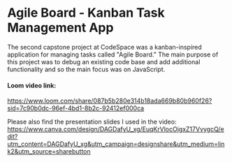# Agile Board - Kanban Task Management App

The second capstone project at CodeSpace was a kanban-inspired application for managing tasks called "Agile Board."
The main purpose of this project was to debug an existing code base and add additional functionality and so the main focus was on JavaScript. 

#### Loom video link: 
https://www.loom.com/share/087b5b280e314b18ada669b80b960f26?sid=7c90b0dc-96ef-4bd1-8b2c-92412ef000ca

Please also find the presentation slides I used in the video: 
https://www.canva.com/design/DAGDafyU_xg/EuqKrVlocOjgxZ17VvygcQ/edit?utm_content=DAGDafyU_xg&utm_campaign=designshare&utm_medium=link2&utm_source=sharebutton
